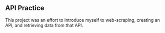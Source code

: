 ## API Practice
This project was an effort to introduce myself to web-scraping, creating an API, and retrieving data from that API.
